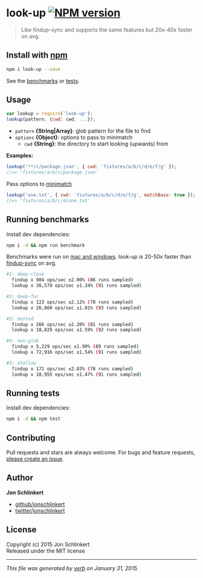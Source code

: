 # look-up [![NPM version](https://badge.fury.io/js/look-up.svg)](http://badge.fury.io/js/look-up)

> Like findup-sync and supports the same features but 20x-40x faster on avg.

## Install with [npm](npmjs.org)

```bash
npm i look-up --save
```

See the [benchmarks](#run-benchmarks) or [tests](./test.js).

## Usage

```js
var lookup = require('look-up');
lookup(pattern, {cwd: cwd, ...});
```

- `pattern` **{String|Array}**: glob pattern for the file to find
- `options` **{Object}**: options to pass to minimatch
    + `cwd` **{String}**: the directory to start looking (upwards) from


**Examples:**

```js
lookup('**/c/package.json', { cwd: 'fixtures/a/b/c/d/e/f/g' });
//=> 'fixtures/a/b/c/package.json'
```

Pass options to [minimatch]

```js
lookup('one.txt', { cwd: 'fixtures/a/b/c/d/e/f/g', matchBase: true });
//=> 'fixtures/a/b/c/d/one.txt'
```

## Running benchmarks

Install dev dependencies:

```bash
npm i -d && npm run benchmark
```

Benchmarks were run on [mac and windows](https://github.com/jonschlinkert/look-up/issues/1). look-up is 20-50x faster than [findup-sync] on avg.

```bash
#1: deep-close
  findup x 904 ops/sec ±2.00% (86 runs sampled)
  lookup x 36,579 ops/sec ±1.34% (91 runs sampled)

#2: deep-far
  findup x 123 ops/sec ±2.12% (78 runs sampled)
  lookup x 26,860 ops/sec ±1.01% (93 runs sampled)

#3: nested
  findup x 266 ops/sec ±2.20% (81 runs sampled)
  lookup x 18,829 ops/sec ±1.59% (92 runs sampled)

#4: non-glob
  findup x 5,229 ops/sec ±1.99% (89 runs sampled)
  lookup x 72,916 ops/sec ±1.54% (91 runs sampled)

#5: shallow
  findup x 171 ops/sec ±2.83% (78 runs sampled)
  lookup x 18,955 ops/sec ±1.47% (91 runs sampled)
```

## Running tests

Install dev dependencies:

```bash
npm i -d && npm test
```

## Contributing
Pull requests and stars are always welcome. For bugs and feature requests, [please create an issue](https://github.com/jonschlinkert/look-up/issues).

## Author

**Jon Schlinkert**
 
+ [github/jonschlinkert](https://github.com/jonschlinkert)
+ [twitter/jonschlinkert](http://twitter.com/jonschlinkert) 

## License
Copyright (c) 2015 Jon Schlinkert  
Released under the MIT license

***

_This file was generated by [verb](https://github.com/assemble/verb) on January 31, 2015._

[minimatch]: http://github.com/isaacs/minimatch
[findup-sync]: https://github.com/cowboy/node-findup-sync